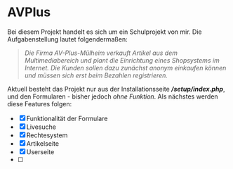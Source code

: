 # AVPlus


Bei diesem Projekt handelt es sich um ein Schulprojekt von mir.
Die Aufgabenstellung lautet folgendermaßen: 

> *Die Firma AV-Plus-Mülheim verkauft Artikel aus dem Multimediabereich und plant die Einrichtung eines Shopsystems im Internet.
Die Kunden sollen dazu zunächst anonym einkaufen können und müssen sich erst beim Bezahlen registrieren.*



Aktuell besteht das Projekt nur aus der Installationsseite ***/setup/index.php***, und den Formularen - bisher jedoch *ohne Funktion*.
Als nächstes werden diese Features folgen:
- [x] Funktionalität der Formulare
- [x] Livesuche
- [x] Rechtesystem
- [x] Artikelseite
- [x] Userseite
- [ ] 